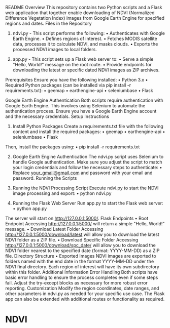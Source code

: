 README
Overview
This repository contains two Python scripts and a Flask web application that together enable downloading of NDVI (Normalized Difference Vegetation Index) images from Google Earth Engine for specified regions and dates.
Files in the Repository

1.	ndvi.py - This script performs the following:
•	Authenticates with Google Earth Engine.
•	Defines regions of interest.
•	Fetches MODIS satellite data, processes it to calculate NDVI, and masks clouds.
•	Exports the processed NDVI images to local folders.

2.	app.py - This script sets up a Flask web server to:
•	Serve a simple "Hello, World!" message on the root route.
•	Provide endpoints for downloading the latest or specific dated NDVI images as ZIP archives.

Prerequisites
Ensure you have the following installed:
•	Python 3.x
•	Required Python packages (can be installed via pip install -r requirements.txt):
•	geemap
•	earthengine-api
•	seleniumbase
•	Flask

Google Earth Engine Authentication
Both scripts require authentication with Google Earth Engine. This involves using Selenium to automate the authentication process. Ensure you have a Google Earth Engine account and the necessary credentials.
Setup Instructions

1.	Install Python Packages
Create a requirements.txt file with the following content and install the required packages:
•	geemap
•	earthengine-api
•	seleniumbase
•	Flask

Then, install the packages using:
•	pip install -r requirements.txt

2.	Google Earth Engine Authentication
The ndvi.py script uses Selenium to handle Google authentication. Make sure you adjust the script to match your login credentials and follow the necessary steps to authenticate:
•	Replace your_gmail@gmail.com and password with your email and password.
Running the Scripts

1.	Running the NDVI Processing Script
Execute ndvi.py to start the NDVI image processing and export:
•	python ndvi.py
2.	Running the Flask Web Server
Run app.py to start the Flask web server:
•	python app.py

The server will start on http://127.0.0.1:5000/.
Flask Endpoints
•	Root Endpoint
Accessing http://127.0.0.1:5000/ will return a simple "Hello, World!" message.
•	Download Latest Folder
Accessing http://127.0.0.1:5000/download/latest will allow you to download the latest NDVI folder as a ZIP file.
•	Download Specific Folder
Accessing http://127.0.0.1:5000/download/spc_date/<date> will allow you to download the NDVI folder nearest to the specified date (format: YYYY-MM-DD) as a ZIP file.
Directory Structure
•	Exported Images
NDVI images are exported to folders named with the end date in the format YYYY-MM-DD under the NDVI final directory. Each region of interest will have its own subdirectory within this folder.
Additional Information
Error Handling
Both scripts have basic error handling to ensure the process completes even if some steps fail. Adjust the try-except blocks as necessary for more robust error reporting.
Customization
Modify the region coordinates, date ranges, and other parameters in ndvi.py as needed for your specific use case. The Flask app can also be extended with additional routes or functionality as required.


# NDVI
